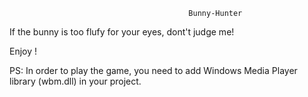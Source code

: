                                             Bunny-Hunter
                                            
  If the bunny is too flufy for your eyes, dont't judge me!
  
  Enjoy !

  PS: In order to play the game, you need to add Windows Media Player library (wbm.dll) in your project.
